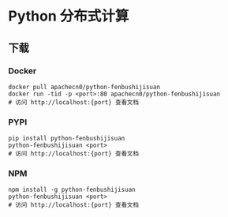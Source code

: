 # Python 分布式计算

## 下载

### Docker

```
docker pull apachecn0/python-fenbushijisuan
docker run -tid -p <port>:80 apachecn0/python-fenbushijisuan
# 访问 http://localhost:{port} 查看文档
```

### PYPI

```
pip install python-fenbushijisuan
python-fenbushijisuan <port>
# 访问 http://localhost:{port} 查看文档
```

### NPM

```
npm install -g python-fenbushijisuan
python-fenbushijisuan <port>
# 访问 http://localhost:{port} 查看文档
```